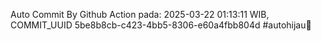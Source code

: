 Auto Commit By Github Action pada: 2025-03-22 01:13:11 WIB, COMMIT_UUID 5be8b8cb-c423-4bb5-8306-e60a4fbb804d #autohijau🗿
